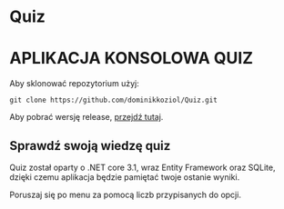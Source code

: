# Quiz
# APLIKACJA KONSOLOWA QUIZ

Aby sklonować repozytorium użyj: 

```
git clone https://github.com/dominikkoziol/Quiz.git
```

Aby pobrać wersję release, [przejdź tutaj](https://github.com/dominikkoziol/Quiz/releases/tag/1.0.0).


## Sprawdź swoją wiedzę quiz ##

Quiz został oparty o .NET core 3.1, wraz Entity Framework oraz SQLite, dzięki czemu aplikacja będzie pamiętać twoje ostanie wyniki.

Poruszaj się po menu za pomocą liczb przypisanych do opcji.
